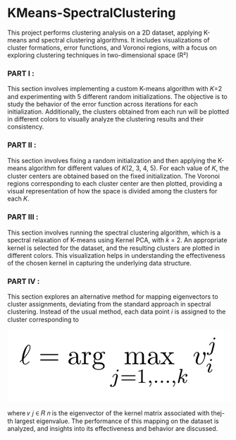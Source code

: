 # KMeans-SpectralClustering
This project performs clustering analysis on a 2D dataset, applying K-means and spectral clustering algorithms. It includes visualizations of cluster formations, error functions, and Voronoi regions, with a focus on exploring clustering techniques in two-dimensional space (R²)


### PART I :
This section involves implementing a custom K-means algorithm with 𝐾=2 and experimenting with 5 different random initializations. The objective is to study the behavior of the error function across iterations for each initialization. Additionally, the clusters obtained from each run will be plotted in different colors to visually analyze the clustering results and their consistency.


### PART II : 
This section involves fixing a random initialization and then applying the K-means algorithm for different values of 𝐾(2, 3, 4, 5). For each value of
𝐾, the cluster centers are obtained based on the fixed initialization. The Voronoi regions corresponding to each cluster center are then plotted, providing a visual representation of how the space is divided among the clusters for each 
𝐾.


### PART III :
This section involves running the spectral clustering algorithm, which is a spectral relaxation of K-means using Kernel PCA, with 𝑘 = 2. An appropriate kernel is selected for the dataset, and the resulting clusters are plotted in different colors. This visualization helps in understanding the effectiveness of the chosen kernel in capturing the underlying data structure.


### PART IV :
This section explores an alternative method for mapping eigenvectors to cluster assignments, deviating from the standard approach in spectral clustering. Instead of the usual method, each data point 𝑖 is assigned to the cluster corresponding to  

![Equation](Images/image.png)

where
𝑣
𝑗
∈
𝑅
𝑛
is the eigenvector of the kernel matrix associated with thej-th largest eigenvalue. The performance of this mapping on the dataset is analyzed, and insights into its effectiveness and behavior are discussed.